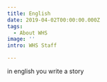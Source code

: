 ```yaml
---
title: English
date: 2019-04-02T00:00:00.000Z
tags:
  - About WHS
image: ''
intro: WHS Staff

---
```

in english you write a story